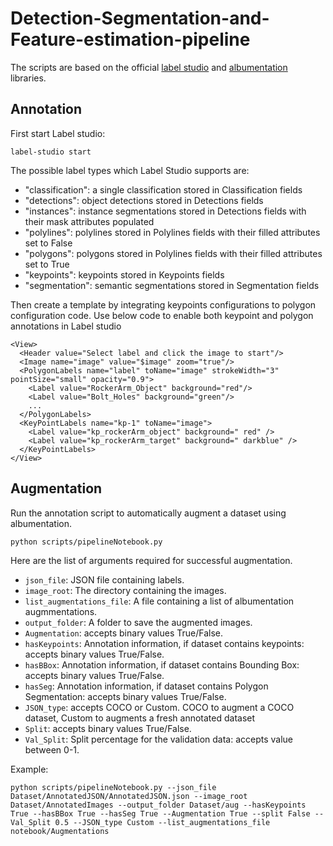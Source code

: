 # Detection-Segmentation-and-Feature-estimation-pipeline

The scripts are based on the official [label studio](https://labelstud.io/) and [albumentation](https://albumentations.ai/) libraries.

## Annotation

First start Label studio:
``` 
label-studio start 
``` 
The possible label types which Label Studio supports are:
- "classification": a single classification stored in Classification fields
- "detections": object detections stored in Detections fields
- "instances": instance segmentations stored in Detections fields with their mask attributes populated
- "polylines": polylines stored in Polylines fields with their filled attributes set to False
- "polygons": polygons stored in Polylines fields with their filled attributes set to True
- "keypoints": keypoints stored in Keypoints fields
- "segmentation": semantic segmentations stored in Segmentation fields

Then create a template by integrating keypoints configurations to polygon configuration code.
Use below code to enable both keypoint and polygon annotations in Label studio
``` 
<View>
  <Header value="Select label and click the image to start"/>
  <Image name="image" value="$image" zoom="true"/>
  <PolygonLabels name="label" toName="image" strokeWidth="3" pointSize="small" opacity="0.9">
    <Label value="RockerArm_Object" background="red"/>
    <Label value="Bolt_Holes" background="green"/>
    ...
  </PolygonLabels>
  <KeyPointLabels name="kp-1" toName="image">
    <Label value="kp_rockerArm_object" background=" red" />
    <Label value="kp_rockerArm_target" background=" darkblue" />
  </KeyPointLabels>
</View>
``` 

## Augmentation

Run the annotation script to automatically augment a dataset using albumentation.
``` 
python scripts/pipelineNotebook.py
```

Here are the list of arguments required for successful augmentation.
- `json_file`: JSON file containing labels.
- `image_root`: The directory containing the images.
- `list_augmentations_file`: A file containing a list of albumentation augmmentations.
- `output_folder`: A folder to save the augmented images.
- `Augmentation`: accepts binary values True/False.
- `hasKeypoints`: Annotation information, if dataset contains keypoints: accepts binary values True/False.
- `hasBBox`: Annotation information, if dataset contains Bounding Box: accepts binary values True/False.
- `hasSeg`: Annotation information, if dataset contains Polygon Segmentation: accepts binary values True/False.
- `JSON_type`: accepts COCO or Custom. COCO to augment a COCO dataset, Custom to augments a fresh annotated dataset
- `Split`: accepts binary values True/False.
- `Val_Split`: Split percentage for the validation data: accepts value between 0-1.

Example:
```
python scripts/pipelineNotebook.py --json_file Dataset/AnnotatedJSON/AnnotatedJSON.json --image_root Dataset/AnnotatedImages --output_folder Dataset/aug --hasKeypoints True --hasBBox True --hasSeg True --Augmentation True --split False --Val_Split 0.5 --JSON_type Custom --list_augmentations_file notebook/Augmentations
```
